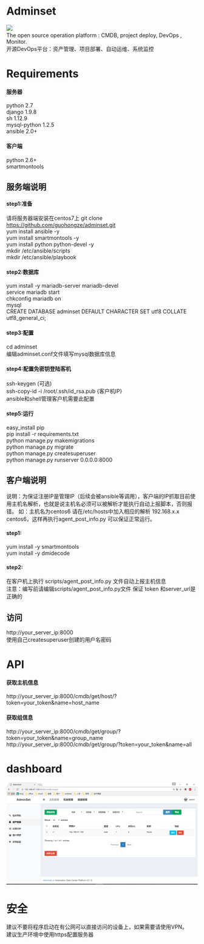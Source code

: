 # Adminset
<img src="https://travis-ci.org/guohongze/adminset.svg?branch=master"></img><br>
The open source operation platform : CMDB, project deploy, DevOps , Monitor. <br>
开源DevOps平台：资产管理、项目部署、自动运维、系统监控
# Requirements
#### 服务器
python 2.7<br>
django 1.9.8<br>
sh 1.12.9<br>
mysql-python 1.2.5<br>
ansible 2.0+<br>
#### 客户端
python 2.6+<br>
smartmontools<br>


## 服务端说明
#### step1:准备
请将服务器端安装在centos7上
git clone https://github.com/guohongze/adminset.git<br>
yum install ansible -y<br>
yum install smartmontools -y<br>
yum install python python-devel -y<br>
mkdir /etc/ansible/scripts<br>
mkdir /etc/ansible/playbook<br>
#### step2:数据库
yum install -y mariadb-server mariadb-devel<br>
service mariadb start<br>
chkconfig mariadb on<br>
mysql<br>
CREATE DATABASE adminset DEFAULT CHARACTER SET utf8 COLLATE utf8_general_ci;
#### step3:配置
cd adminset<br>
编辑adminset.conf文件填写mysql数据库信息
#### step4:配置免密钥登陆客机
ssh-keygen (可选)<br>
ssh-copy-id -i /root/.ssh/id_rsa.pub {客户机IP}<br>
ansible和shell管理客户机需要此配置

#### step5:运行
easy_install pip <br>
pip install -r requirements.txt<br>
python manage.py makemigrations<br>
python manage.py migrate<br>
python manage.py createsuperuser<br>
python manage.py runserver 0.0.0.0:8000
## 客户端说明
说明：为保证注册IP是管理IP（后续会被ansible等调用），客户端的IP抓取目前使用主机名解析，也就是说主机名必须可以被解析才能执行自动上报脚本，否则报错。
如：主机名为centos6 请在/etc/hosts中加入相应的解析 192.168.x.x centos6，这样再执行agent_post_info.py 可以保证正常运行。
#### step1:
yum install -y smartmontools <br>
yum install -y dmidecode
#### step2:
在客户机上执行 scripts/agent_post_info.py 文件自动上报主机信息<br>
注意：编写前请编辑scripts/agent_post_info.py文件 保证 token 和server_url是正确的

## 访问
http://your_server_ip:8000<br>
使用自己createsuperuser创建的用户名密码

# API
#### 获取主机信息
http://your_server_ip:8000/cmdb/get/host/?token=your_token&name=host_name <br>
#### 获取组信息
http://your_server_ip:8000/cmdb/get/group/?token=your_token&name=group_name <br>
http://your_server_ip:8000/cmdb/get/group/?token=your_token&name=all <br>
# dashboard
<img src="https://github.com/guohongze/adminset/blob/master/static/dist/img/demo.png"></img>
# 安全
建议不要将程序启动在有公网可以直接访问的设备上，如果需要请使用VPN。<br>
建议生产环境中使用https配置服务器<br>
